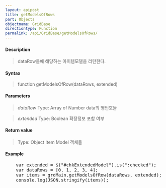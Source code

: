 ```yaml
---
layout: apipost
title: getModelsOfRows
part: Objects
objectname: GridBase
directiontype: Function
permalink: /api/GridBase/getModelsOfRows/
---
```



#### Description

> dataRow들에 해당하는 아이템모델을 리턴한다. 

#### Syntax

> function getModelsOfRow(dataRows, extended)

#### Parameters

> *dataRow*
> Type: Array of Number
> data의 행번호들

> *extended*
> Type: Boolean
> 확장정보 포함 여부

#### Return value

> Type: Object
> Item Model 객체들

#### Example

<pre class="prettyprint">
    var extended = $("#chkExtendedModel").is(":checked");
    var dataRows = [0, 1, 2, 3, 4];
    var items = grdMain.getModelsOfRow(dataRows, extended);
    console.log(JSON.stringify(items));
</pre>




